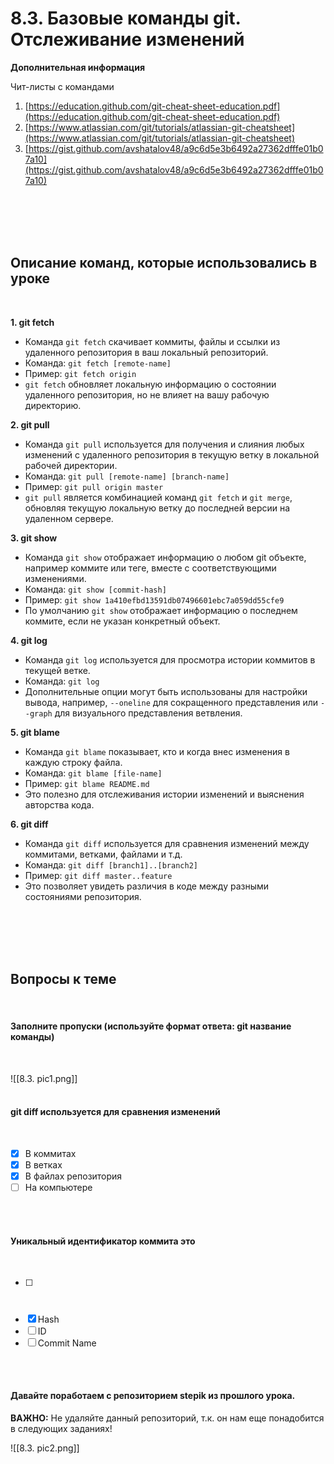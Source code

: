 # 8.3. Базовые команды git. Отслеживание изменений

**Дополнительная информация**

Чит-листы с командами 

1. [https://education.github.com/git-cheat-sheet-education.pdf](https://education.github.com/git-cheat-sheet-education.pdf)
2. [https://www.atlassian.com/git/tutorials/atlassian-git-cheatsheet](https://www.atlassian.com/git/tutorials/atlassian-git-cheatsheet)
3. [https://gist.github.com/avshatalov48/a9c6d5e3b6492a27362dfffe01b07a10](https://gist.github.com/avshatalov48/a9c6d5e3b6492a27362dfffe01b07a10)
<br>
<br>
<br>
<br>

## **Описание команд, которые использовались в уроке**
<br>

**1. git fetch**

- Команда `git fetch` скачивает коммиты, файлы и ссылки из удаленного репозитория в ваш локальный репозиторий.
- Команда: `git fetch [remote-name]`
- Пример: `git fetch origin`
- `git fetch` обновляет локальную информацию о состоянии удаленного репозитория, но не влияет на вашу рабочую директорию.

**2. git pull**

- Команда `git pull` используется для получения и слияния любых изменений с удаленного репозитория в текущую ветку в локальной рабочей директории.
- Команда: `git pull [remote-name] [branch-name]`
- Пример: `git pull origin master`
- `git pull` является комбинацией команд `git fetch` и `git merge`, обновляя текущую локальную ветку до последней версии на удаленном сервере.

**3. git show**

- Команда `git show` отображает информацию о любом git объекте, например коммите или теге, вместе с соответствующими изменениями.
- Команда: `git show [commit-hash]`
- Пример: `git show 1a410efbd13591db07496601ebc7a059dd55cfe9`
- По умолчанию `git show` отображает информацию о последнем коммите, если не указан конкретный объект.

**4. git log**

- Команда `git log` используется для просмотра истории коммитов в текущей ветке.
- Команда: `git log`
- Дополнительные опции могут быть использованы для настройки вывода, например, `--oneline` для сокращенного представления или `--graph` для визуального представления ветвления.

**5. git blame**

- Команда `git blame` показывает, кто и когда внес изменения в каждую строку файла.
- Команда: `git blame [file-name]`
- Пример: `git blame README.md`
- Это полезно для отслеживания истории изменений и выяснения авторства кода.

**6. git diff**

- Команда `git diff` используется для сравнения изменений между коммитами, ветками, файлами и т.д.
- Команда: `git diff [branch1]..[branch2]`
- Пример: `git diff master..feature`
- Это позволяет увидеть различия в коде между разными состояниями репозитория.
<br>
<br>
<br>
<br>

<a id='task1'></a>
## Вопросы к теме
<br>

#### Заполните пропуски (используйте формат ответа: git название команды)
<br>

![[8.3. pic1.png]]
<br>
<br>

#### git diff используется для сравнения изменений
<br>

 -  [x] В коммитах
 -  [x] В ветках
 -  [x] В файлах репозитория
 -  [ ] На компьютере
<br>
<br>

#### Уникальный идентификатор коммита это
<br>

 -  [ ] #
 -  [x] Hash
 -  [ ] ID
 -  [ ] Commit Name
<br>
<br>

#### Давайте поработаем с репозиторием stepik из прошлого урока.

**ВАЖНО:** Не удаляйте данный репозиторий, т.к. он нам еще понадобится в следующих заданиях!
<br>

![[8.3. pic2.png]]
